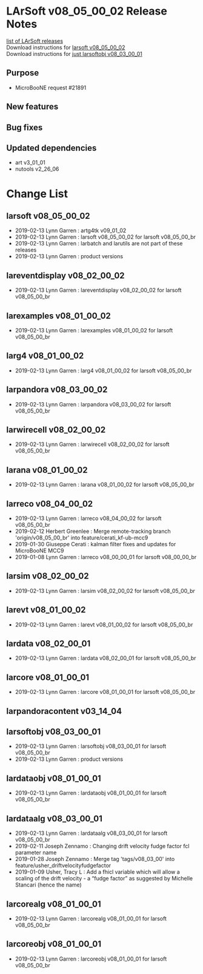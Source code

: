 # LArSoft v08_05_00_02 Release Notes



[list of LArSoft releases](LArSoft_release_list)  
Download instructions for [larsoft v08_05_00_02](http://scisoft.fnal.gov/scisoft/bundles/larsoft/v08_05_00_02/larsoft-v08_05_00_02.html)  
Download instructions for [just larsoftobj v08_03_00_01](http://scisoft.fnal.gov/scisoft/bundles/larsoftobj/v08_03_00_01/larsoftobj-v08_03_00_01.html)

## Purpose

-   MicroBooNE request \#21891

## New features

## Bug fixes

## Updated dependencies

-   art v3_01_01
-   nutools v2_26_06

# Change List

## larsoft v08_05_00_02

-   2019-02-13 Lynn Garren : artg4tk v09_01_02
-   2019-02-13 Lynn Garren : larsoft v08_05_00_02 for larsoft v08_05_00_br
-   2019-02-13 Lynn Garren : larbatch and larutils are not part of these releases
-   2019-02-13 Lynn Garren : product versions

## lareventdisplay v08_02_00_02

-   2019-02-13 Lynn Garren : lareventdisplay v08_02_00_02 for larsoft v08_05_00_br

## larexamples v08_01_00_02

-   2019-02-13 Lynn Garren : larexamples v08_01_00_02 for larsoft v08_05_00_br

## larg4 v08_01_00_02

-   2019-02-13 Lynn Garren : larg4 v08_01_00_02 for larsoft v08_05_00_br

## larpandora v08_03_00_02

-   2019-02-13 Lynn Garren : larpandora v08_03_00_02 for larsoft v08_05_00_br

## larwirecell v08_02_00_02

-   2019-02-13 Lynn Garren : larwirecell v08_02_00_02 for larsoft v08_05_00_br

## larana v08_01_00_02

-   2019-02-13 Lynn Garren : larana v08_01_00_02 for larsoft v08_05_00_br

## larreco v08_04_00_02

-   2019-02-13 Lynn Garren : larreco v08_04_00_02 for larsoft v08_05_00_br
-   2019-02-12 Herbert Greenlee : Merge remote-tracking branch 'origin/v08_05_00_br' into feature/cerati_kf-ub-mcc9
-   2019-01-30 Giuseppe Cerati : kalman filter fixes and updates for MicroBooNE MCC9
-   2019-01-08 Lynn Garren : larreco v08_00_00_01 for larsoft v08_00_00_br

## larsim v08_02_00_02

-   2019-02-13 Lynn Garren : larsim v08_02_00_02 for larsoft v08_05_00_br

## larevt v08_01_00_02

-   2019-02-13 Lynn Garren : larevt v08_01_00_02 for larsoft v08_05_00_br

## lardata v08_02_00_01

-   2019-02-13 Lynn Garren : lardata v08_02_00_01 for larsoft v08_05_00_br

## larcore v08_01_00_01

-   2019-02-13 Lynn Garren : larcore v08_01_00_01 for larsoft v08_05_00_br

## larpandoracontent v03_14_04

## larsoftobj v08_03_00_01

-   2019-02-13 Lynn Garren : larsoftobj v08_03_00_01 for larsoft v08_05_00_br
-   2019-02-13 Lynn Garren : product versions

## lardataobj v08_01_00_01

-   2019-02-13 Lynn Garren : lardataobj v08_01_00_01 for larsoft v08_05_00_br

## lardataalg v08_03_00_01

-   2019-02-13 Lynn Garren : lardataalg v08_03_00_01 for larsoft v08_05_00_br
-   2019-02-11 Joseph Zennamo : Changing drift velocity fudge factor fcl parameter name
-   2019-01-28 Joseph Zennamo : Merge tag 'tags/v08_03_00' into feature/usher_driftvelocityfudgefactor
-   2019-01-09 Usher, Tracy L : Add a fhicl variable which will allow a scaling of the drift velocity - a “fudge factor” as suggested by Michelle Stancari (hence the name)

## larcorealg v08_01_00_01

-   2019-02-13 Lynn Garren : larcorealg v08_01_00_01 for larsoft v08_05_00_br

## larcoreobj v08_01_00_01

-   2019-02-13 Lynn Garren : larcoreobj v08_01_00_01 for larsoft v08_05_00_br

